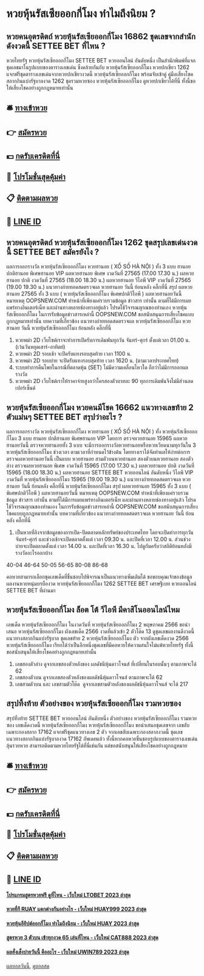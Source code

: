 # หวยหุ้นรัสเซียออกกี่โมง ทำไมถึงนิยม ?
## หวยคนอุตรดิตถ์ หวยหุ้นรัสเซียออกกี่โมง 16862 ชุดเลขจากสำนักดังงวดนี้ SETTEE BET ที่ไหน ?
หวยไทยรัฐ หวยหุ้นรัสเซียออกกี่โมง SETTEE BET หวยออนไลน์ อันดับหนึ่ง เป็นสำนักพิมพ์ที่แจกชุดเลขมาในรูปแบบของตารางเลขเด่น ซึ่งคล้ายกันกับ หวยหุ้นรัสเซียออกกี่โมง หวยปกเขียว 1262 แจกฟรีชุดตารางเลขเด่นจากหวยปกเขียวงวดนี้ หวยหุ้นรัสเซียออกกี่โมง พร้อมจับเข้าคู่ คู่มือเสี่ยงโชคสลากกินแบ่งรัฐบาลงวด 1262 ชุดรวมหวยซอง หวยหุ้นรัสเซียออกกี่โมง ดูหวยปกเขียวได้ที่นี่ ทั้งนี้ขอให้เสี่ยงโชคอย่างถูกกฎหมายเท่านั้น

## 🛎 [ทางเข้าหวย](https://bit.ly/3BG5bNw)
## 👉 [สมัครหวย](https://bit.ly/3BG5bNw)
## 💵 [กดรับเครดิตที่นี่](https://bit.ly/3C3mvgS)
## 👑 [โปรโมชั่นสุดคุ้มค่า](https://bit.ly/3C3mvgS)
## 📋 [ติดตามผลหวย](https://bit.ly/3C3mvgS)
## 📱 [LINE ID](https://bit.ly/3C3mvgS)

## หวยคนอุตรดิตถ์ หวยหุ้นรัสเซียออกกี่โมง 1262 ชุดสรุปเลขเด่นงวดนี้ SETTEE BET สมัครยังไง ?
ผลการออกรางวัล หวยหุ้นรัสเซียออกกี่โมง หวยฮานอย ( XỔ SỐ HÀ NỘI ) ทั้ง 3 แบบ ฮานอย ปกติฮานอย พิเศษฮานอย VIP
ผลหวยฮานอย พิเศษ งวดวันที่ 27565 (17.00 17.30 น.)
ผลหวยฮานอย ปกติ งวดวันที่ 27565 (18.00 18.30 น.)
ผลหวยฮานอย วีไอพี VIP งวดวันที่ 27565 (19.00 19.30 น.)
 แนวทางถ่ายทอดสดตรวจผล หวยฮานอย วันนี้ ย้อนหลัง คลิ๊กที่นี่ 
สรุป ผลหวยฮานอย 27565 ทั้ง 3 แบบ ( หวยหุ้นรัสเซียออกกี่โมง พิเศษปกติวีไอพี ) ผลหวยฮานอยวันนี้
หมายเหตุ OOPSNEW.COM ทำหน้าที่เพียงแค่รวบรวมข้อมูล ข่าวสาร เท่านั้น ตามที่ได้มีการเผยแพร่ทางอินเตอร์เน็ท และผ่านทางหลายช่องทางอยู่แล้ว โปรดใช้วิจารณญาณของท่านเอง หวยหุ้นรัสเซียออกกี่โมง ในการรับข้อมูลข่าวสารเหล่านี้ OOPSNEW.COM ขอสนับสนุนการเสี่ยงโชคแบบถูกกฎหมายเท่านั้น
บทความที่เกี่ยวข้อง
แนวทางถ่ายทอดสดตรวจผล หวยหุ้นรัสเซียออกกี่โมง หวยฮานอย วันนี้ หวยหุ้นรัสเซียออกกี่โมง ย้อนหลัง คลิ๊กที่นี่
1. หวยพม่า 2D เว็บไซต์เราจะทำการเปิดรับการเดิมพันทุกวัน จันทร์-ศุกร์ ตั้งแต่เวลา 01.00 น. (เว้นวันหยุดเสาร์-อาทิตย์)
2. หวยพม่า 2D รอบเช้า จะปิดรับแทงรอบสุดท้าย เวลา 1100 น.
3. หวยพม่า 2D รอบบ่าย จะปิดรับแทงรอบสุดท้าย เวลา 1620 น. (ตามเวลาประเทศไทย)
4. ระบบทำการคืนโพยในกรณีที่ตลาดหุ้น (SET) ไม่มีความเคลื่อนไหวใด ถือว่าไม่มีการออกผลรางวัล
5. หวยพม่า 2D เว็บไซต์เราให้ราคาจ่ายสูงกว่าใครสองตัวบาทละ 90 ทุกการเดิมพันจึงไม่มีส่วนลดเปอร์เซ็นต์

## หวยหุ้นรัสเซียออกกี่โมง หวยคนมีโชค 16662 แนวทางเลขท้าย 2 ตัวแม่นๆ SETTEE BET สรุปว่าอะไร ?
ผลการออกรางวัล หวยหุ้นรัสเซียออกกี่โมง หวยฮานอย ( XỔ SỐ HÀ NỘI ) ทั้ง หวยหุ้นรัสเซียออกกี่โมง 3 แบบ ฮานอย ปกติฮานอย พิเศษฮานอย VIP
โดยการ ตรวจหวยฮานอย 15965 ผลหวยฮานอยวันนี้ ตรวจหวยฮานอยทั้ง 3 แบบ จะมีการออกรางวัลหวยฮานอยหรือหวยเวียดนามทุกวันใน 3 หวยหุ้นรัสเซียออกกี่โมง ช่วงเวลา ตามเวลาที่กำหนดไว้ข้างต้น โดยทางเราได้จัดทำผลให้ง่ายต่อการตรวจผลหวยฮานอยวันนี้ เป็นแบบ หวยฮานอย สามตัวบนหวยฮานอย สองตัวบนหวยฮานอย สองตัวล่าง
ตรวจผลหวยฮานอย พิเศษ งวดวันที่ 15965 (17.00 17.30 น.)
ผลหวยฮานอย ปกติ งวดวันที่ 15965 (18.00 18.30 น.)
ผลหวยฮานอย SETTEE BET หวยออนไลน์ อันดับหนึ่ง วีไอพี VIP งวดวันที่ หวยหุ้นรัสเซียออกกี่โมง 15965 (19.00 19.30 น.)
 แนวทางถ่ายทอดสดตรวจผล หวยฮานอย วันนี้ ย้อนหลัง คลิ๊กที่นี่ หวยหุ้นรัสเซียออกกี่โมง 
สรุป ผลหวยฮานอย 15965 ทั้ง 3 แบบ ( พิเศษปกติวีไอพี ) ผลหวยฮานอยวันนี้
หมายเหตุ OOPSNEW.COM ทำหน้าที่เพียงแค่รวบรวมข้อมูล ข่าวสาร เท่านั้น ตามที่ได้มีการเผยแพร่ทางอินเตอร์เน็ท และผ่านทางหลายช่องทางอยู่แล้ว โปรดใช้วิจารณญาณของท่านเอง ในการรับข้อมูลข่าวสารเหล่านี้ OOPSNEW.COM ขอสนับสนุนการเสี่ยงโชคแบบถูกกฎหมายเท่านั้น
บทความที่เกี่ยวข้อง
แนวทางถ่ายทอดสดตรวจผล หวยฮานอย วันนี้ ย้อนหลัง คลิ๊กที่นี่
1. เป็นหวยที่อิงจากข้อมูลของการเปิด-ปิดตลาดหลักทรัพย์ของประเทศไทย โดยจะเปิดทำการทุกวันจันทร์-ศุกร์ และช่วงเช้าจะเปิดตลาดตั้งแต่ เวลา 09.30 น. และปิดที่เวลา 12.00 น. ส่วนช่วงบ่ายจะเปิดตลาดตั้งแต่ เวลา 14.00 น. และปิดที่เวลา 16.30 น. ไปดูกันครับว่าสถิติย้อนหลังมีรางวัลอะไรออกบ้าง

40-04
46-64
50-05
56-65
80-08
86-68

คอหวยสามารถเลือกชุดเลขเด็ดที่ชื่นชอบไปพิจารณาเป็นแนวทางเพิ่มเติมได้
ขอขอบคุณเจ้าของข้อมูล
ผลงานหวยหนุ่มบรบืองวด หวยหุ้นรัสเซียออกกี่โมง 1262 SETTEE BET เศรษฐีเบท หวยออนไลน์ SETTEE BET ที่ผ่านมา

## หวยหุ้นรัสเซียออกกี่โมง ล็อต โต้ วีไอพี มีคาสิโนออนไลน์ไหม
เลขเด็ด หวยหุ้นรัสเซียออกกี่โมง ในงวดวันที่ หวยหุ้นรัสเซียออกกี่โมง 2 พฤษภาคม 2566 ขอนำเสนอ หวยหุ้นรัสเซียออกกี่โมง ผังเลขเด็ด 2566 งวดที่แล้วเข้า 2 ตัวโต๊ด 13 ดูชุดเลขผลงานดีงวดนี้ แนวทางสลากกินแบ่งรัฐบาล ชุดเลขท้าย 2 หวยหุ้นรัสเซียออกกี่โมง ตัว จากผังเลขเด็ดงวด 2566 หวยหุ้นรัสเซียออกกี่โมง เรียกได้ว่าเป็นอีกหนึ่งชุดเลขที่มีคอหวยให้ความสนใจไม่แพ้หวยไทยรัฐ ทั้งนี้ขอสนับสนุนให้เสี่ยงโชคอย่างถูกกฎหมายเท่านั้น
1. เลขสองตัวล่าง ดูจากเลขสองตัวหลังของ ผลดัชนีหุ้นดาวโจนส์ ที่เปลี่ยนในรอบนั้นๆ ตามภาพจะได้ 62
2. เลขสองตัวบน ดูจากเลขสองตัวหลังของผลดัชนีหุ้นดาวโจนส์ ตามภาพจะได้ 62
3. เลขสามตัวบน และ เลขสามตัวโต๊ด  ดูจากเลขสามตัวหลังของผลดัชนีหุ้นดาวโจนส์ จะได้ 217

## สรุปทิ้งท้าย ตัวอย่างของ หวยหุ้นรัสเซียออกกี่โมง รวมหวยซอง
สรุปทิ้งท้าย SETTEE BET หวยออนไลน์ อันดับหนึ่ง ตัวอย่างของ หวยหุ้นรัสเซียออกกี่โมง รวมหวยซอง เลขเด็ดงวดนี้ หวยหุ้นรัสเซียออกกี่โมง หวยหุ้นรัสเซียออกกี่โมง ขอนำเสนอชุดเลขจาก เลขลับเฉพาะกองสลาก 17162 แจกฟรีชุดแนวทางเลข 2 ตัว จากเลขลับเฉพาะกองสลากงวดนี้ ชุดเลขแนวทางสลากกินแบ่งรัฐบาลงวด 17162 อัพเดทแล้ว ทั้งนี้หากคอหวยชื่นชอบรูปแบบของตารางเลขเด่น ลุ้นรวยหวย สามารถติดตามหวยไทยรัฐได้ที่นี่เช่นกัน แต่ขอสนับสนุนให้เสี่ยงโชคอย่างถูกกฎหมาย

## 🛎 [ทางเข้าหวย](https://bit.ly/3BG5bNw)
## 👉 [สมัครหวย](https://bit.ly/3BG5bNw)
## 💵 [กดรับเครดิตที่นี่](https://bit.ly/3C3mvgS)
## 👑 [โปรโมชั่นสุดคุ้มค่า](https://bit.ly/3C3mvgS)
## 📋 [ติดตามผลหวย](https://bit.ly/3C3mvgS)
## 📱 [LINE ID](https://bit.ly/3C3mvgS)

#### [โปรแกรมสูตรหวยฟรี ดูที่ไหน - เว็บใหม่ LTOBET 2023 ล่าสุด](https://atom.io/themes/โปรแกรมสูตรหวยฟรี%20ดูที่ไหน%20-%20เว็บใหม่%20ltobet%202023%20ล่าสุด)
#### [หวยยี่กี RUAY แตกต่างกันอย่างไร - เว็บใหม่ HUAY999 2023 ล่าสุด](https://atom.io/themes/หวยยี่กี%20ruay%20แตกต่างกันอย่างไร%20-%20เว็บใหม่%20huay999%202023%20ล่าสุด)
#### [หวยหุ้นอียิปต์ออกกี่โมง ทำไมถึงนิยม - เว็บใหม่ HUAY 2023 ล่าสุด](https://atom.io/themes/หวยหุ้นอียิปต์ออกกี่โมง%20ทำไมถึงนิยม%20-%20เว็บใหม่%20huay%202023%20ล่าสุด)
#### [สูตรหวย 3 ตัวบน เข้าทุกงวด 65 เล่นที่ไหน - เว็บใหม่ CAT888 2023 ล่าสุด](https://atom.io/themes/สูตรหวย%203%20ตัวบน%20เข้าทุกงวด%2065%20เล่นที่ไหน%20-%20เว็บใหม่%20cat888%202023%20ล่าสุด)
#### [ผลฮั่งเส็งบ่ายวันนี้ คืออะไร - เว็บใหม่ UWIN789 2023 ล่าสุด](https://atom.io/themes/ผลฮั่งเส็งบ่ายวันนี้%20คืออะไร%20-%20เว็บใหม่%20uwin789%202023%20ล่าสุด)

[ผลบอลวันนี้](https://siamsport.tv "ผลบอลวันนี้"), [ดูบอลสด](https://siamsport.tv/ดูบอลสด "ดูบอลสด")
